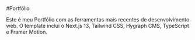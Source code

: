 #Portfólio

Este é meu Portfólio com as ferramentas mais recentes de desenvolvimento web. O template inclui o Next.js 13, Tailwind CSS, Hygraph CMS, TypeScript e Framer Motion.
